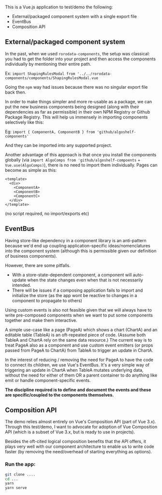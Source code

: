 This is a Vue.js application to test/demo the following:

- External/packaged component system with a single export file
- EventBus
- Composition API

## External/packaged component system

In the past, when we used `rorodata-components`, the setup was classical: you had to get the folder into your project and then access the components individually by mentioning their entire path.

Ex: `import ShapingRulesModal from '../../rorodata-components/components/ShapingRulesModal.vue`

Going the `npm` way had issues because there was no singular export file back then.

In order to make things simpler and more re-usable as a package, we can put the new business components being designed (along with their dependencies as far as permissible) in their own NPM Registry or Github Package Registry. This will help us immensely in importing components selectively like this:

Eg: `import { ComponentA, ComponentB } from 'github/algoshelf-components'`

And they can be imported into any supported project.

Another advantage of this approach is that once you install the components globally (via `import AlgoComps from 'github/algoshelf-compoents` + `Vue.use(AlgoComps)`), there is no need to import them individually. Pages can become as simple as this:

```vue
<template>
  <div>
    <ComponentA>
    <ComponentB>
    <ComponentC>
  </div>
</template>
```

(no script required, no import/exports etc)

## EventBus

Having store-like dependency in a component library is an anti-pattern because we'd end up coupling application-specific ideas/nomenclatures into the component system (although this is permissible given our definition of business components).

However, there are some pitfalls.

- With a store-state-dependent component, a component will auto-update when the state changes even when that is not necessarily intended.
- There will be issues if a composing application fails to import and initialize the store (as the app wont be reactive to changes in a component to propagate to others)

Using custom events is also not feasible given that we will always have to write pre-composed components when we want to put some components together and make them interactive.

A simple use-case like a page (PageA) which shows a chart (ChartA) and an editable table (TableA) is an oft-repeated piece of code. (Assume both TableA and ChartA rely on the same data resource.) The current way is to treat PageA also as a component and use custom event emitters (or props passed from PageA to ChartA) from TableA to trigger an update in ChartA.

In the interest of reducing / removing the need for PageA to have the code to connect its children, we use Vue's EventBus. It's a very simple way of triggering an update in ChartA when TableA mutates underlying data, without the need for either of them OR a parent container to do anything like emit or handle component-specific events.

**The discipline required is to define and document the events and these are specific/coupled to the components themselves.**

## Composition API

The demo relies almost entirely on Vue's Composition API (part of Vue 3.x). Through this test/demo, I want to advocate for adoption of Vue Composition API (which is a subset of Vue 3.x, but is ready to use in projects).

Besides the oft-cited logical composition benefits that the API offers, it plays very well with our component architecture to enable us to write code faster (by removing the need/overhead of starting everything as options).

### Run the app:

```bash
git clone ....
cd ...
yarn
yarn serve
```
